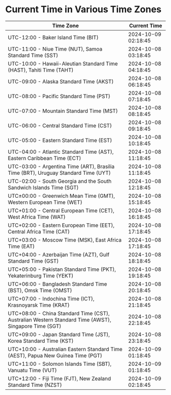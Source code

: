 # Current Time in Various Time Zones

| Time Zone | Current Time |
|-----------|--------------|
| UTC-12:00 - Baker Island Time (BIT) | 2024-10-09 02:18:45 |
| UTC-11:00 - Niue Time (NUT), Samoa Standard Time (SST) | 2024-10-08 03:18:45 |
| UTC-10:00 - Hawaii-Aleutian Standard Time (HAST), Tahiti Time (TAHT) | 2024-10-08 04:18:45 |
| UTC-09:00 - Alaska Standard Time (AKST) | 2024-10-08 06:18:45 |
| UTC-08:00 - Pacific Standard Time (PST) | 2024-10-08 07:18:45 |
| UTC-07:00 - Mountain Standard Time (MST) | 2024-10-08 08:18:45 |
| UTC-06:00 - Central Standard Time (CST) | 2024-10-08 09:18:45 |
| UTC-05:00 - Eastern Standard Time (EST) | 2024-10-08 10:18:45 |
| UTC-04:00 - Atlantic Standard Time (AST), Eastern Caribbean Time (ECT) | 2024-10-08 11:18:45 |
| UTC-03:00 - Argentina Time (ART), Brasília Time (BRT), Uruguay Standard Time (UYT) | 2024-10-08 11:18:45 |
| UTC-02:00 - South Georgia and the South Sandwich Islands Time (SGT) | 2024-10-08 12:18:45 |
| UTC±00:00 - Greenwich Mean Time (GMT), Western European Time (WET) | 2024-10-08 15:18:45 |
| UTC+01:00 - Central European Time (CET), West Africa Time (WAT) | 2024-10-08 16:18:45 |
| UTC+02:00 - Eastern European Time (EET), Central Africa Time (CAT) | 2024-10-08 17:18:45 |
| UTC+03:00 - Moscow Time (MSK), East Africa Time (EAT) | 2024-10-08 17:18:45 |
| UTC+04:00 - Azerbaijan Time (AZT), Gulf Standard Time (GST) | 2024-10-08 18:18:45 |
| UTC+05:00 - Pakistan Standard Time (PKT), Yekaterinburg Time (YEKT) | 2024-10-08 19:18:45 |
| UTC+06:00 - Bangladesh Standard Time (BST), Omsk Time (OMST) | 2024-10-08 20:18:45 |
| UTC+07:00 - Indochina Time (ICT), Krasnoyarsk Time (KRAT) | 2024-10-08 21:18:45 |
| UTC+08:00 - China Standard Time (CST), Australian Western Standard Time (AWST), Singapore Time (SGT) | 2024-10-08 22:18:45 |
| UTC+09:00 - Japan Standard Time (JST), Korea Standard Time (KST) | 2024-10-08 23:18:45 |
| UTC+10:00 - Australian Eastern Standard Time (AEST), Papua New Guinea Time (PGT) | 2024-10-09 01:18:45 |
| UTC+11:00 - Solomon Islands Time (SBT), Vanuatu Time (VUT) | 2024-10-09 01:18:45 |
| UTC+12:00 - Fiji Time (FJT), New Zealand Standard Time (NZST) | 2024-10-09 02:18:45 |

